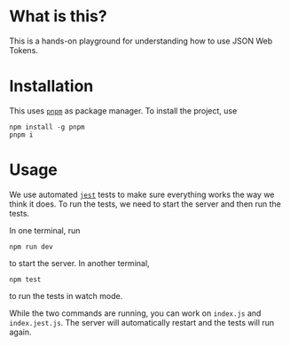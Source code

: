 # What is this?

This is a hands-on playground for understanding how to use JSON Web Tokens.

# Installation

This uses [`pnpm`](https://pnpm.io/) as package manager. To install the project, use

```shell
npm install -g pnpm
pnpm i
```

# Usage

We use automated [`jest`](https://jestjs.io/) tests to make sure everything works the way we think it does. To run the tests, we need to start the server and then run the tests.

In one terminal, run

```shell
npm run dev
```

to start the server. In another terminal,

```shell
npm test
```

to run the tests in watch mode.

While the two commands are running, you can work on `index.js` and `index.jest.js`. The server will automatically restart and the tests will run again.
